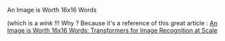 An Image is Worth 16x16 Words 

(which is a *wink* !!! Why ? Because it's a reference of this great article : 
[An Image is Worth 16x16 Words: Transformers for Image Recognition at Scale](https://arxiv.org/abs/2010.11929)
